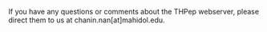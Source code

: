 If you have any questions or comments about the THPep webserver, please direct them to us at chanin.nan[at]mahidol.edu.